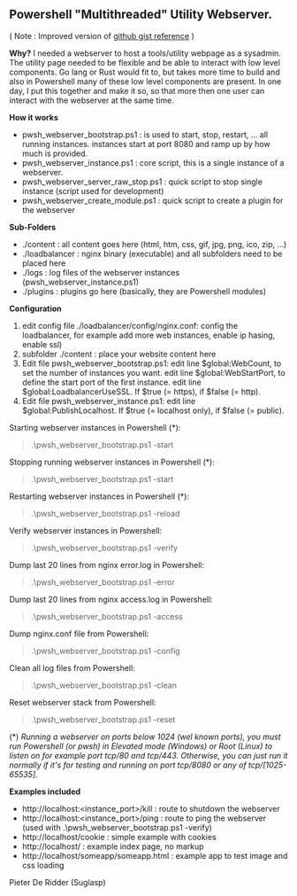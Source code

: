 ## Powershell "Multithreaded" Utility Webserver.

( Note : Improved version of [github gist reference](https://gist.github.com/19WAS85/5424431) )

**Why?** 
I needed a webserver to host a tools/utility webpage as a sysadmin.
The utility page needed to be flexible and be able to interact with low level components.
Go lang or Rust would fit to, but takes more time to build and also in Powershell
many of these low level components are present.
In one day, I put this together and make it so, so that more then one user can interact with
the webserver at the same time.


**How it works** 
- pwsh_webserver_bootstrap.ps1       : is used to start, stop, restart, ... all running instances.
                                     instances start at port 8080 and ramp up by how much is provided.
- pwsh_webserver_instance.ps1        : core script, this is a single instance of a webserver.
- pwsh_webserver_server_raw_stop.ps1 : quick script to stop single instance (script used for development)
- pwsh_webserver_create_module.ps1   : quick script to create a plugin for the webserver


**Sub-Folders** 
- ./content : all content goes here (html, htm, css, gif, jpg, png, ico, zip, ...)
- ./loadbalancer : nginx binary (executable) and all subfolders need to be placed here
- ./logs : log files of the webserver instances (pwsh_webserver_instance.ps1)
- ./plugins : plugins go here (basically, they are Powershell modules)


**Configuration**
1) edit config file ./loadbalancer/config/nginx.conf:
   config the loadbalancer, for example add more web instances, enable ip hasing, enable ssl)
2) subfolder ./content :
   place your website content here
3) Edit file pwsh_webserver_bootstrap.ps1:
   edit line $global:WebCount, to set the number of instances you want.
   edit line $global:WebStartPort, to define the start port of the first instance.
   edit line $global:LoadbalancerUseSSL. If $true (= https), if $false (= http).
4) Edit file pwsh_webserver_instance.ps1:
   edit line $global:PublishLocalhost. If $true (= localhost only), if $false (= public).

Starting webserver instances in Powershell (*):
> .\pwsh_webserver_bootstrap.ps1 -start

Stopping running webserver instances in Powershell (*):
> .\pwsh_webserver_bootstrap.ps1 -start

Restarting webserver instances in Powershell (*):
> .\pwsh_webserver_bootstrap.ps1 -reload

Verify webserver instances in Powershell:
> .\pwsh_webserver_bootstrap.ps1 -verify

Dump last 20 lines from nginx error.log in Powershell:
> .\pwsh_webserver_bootstrap.ps1 -error

Dump last 20 lines from nginx access.log in Powershell:
> .\pwsh_webserver_bootstrap.ps1 -access

Dump nginx.conf file from Powershell:
> .\pwsh_webserver_bootstrap.ps1 -config

Clean all log files from Powershell:
> .\pwsh_webserver_bootstrap.ps1 -clean

Reset webserver stack from Powershell:
> .\pwsh_webserver_bootstrap.ps1 -reset

(*) *Running a webserver on ports below 1024 (wel known ports), you must run Powershell (or pwsh) in Elevated mode (Windows) or Root (Linux) to listen on for example port tcp/80 and tcp/443.
Otherwise, you can just run it normally if it's for testing and running on port tcp/8080 or any of tcp/[1025-65535].*


**Examples included**
- http://localhost:<instance_port>/kill   :  route to shutdown the webserver
- http://localhost:<instance_port>/ping   :  route to ping the webserver (used with .\pwsh_webserver_bootstrap.ps1 -verify)
- http://localhost/cookie :  simple example with cookies
- http://localhost/       :  example index page, no markup
- http://localhost/someapp/someapp.html : example app to test image and css loading

Pieter De Ridder (Suglasp)

